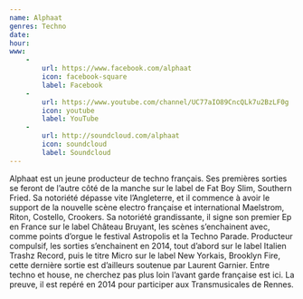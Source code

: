 ```yaml
---
name: Alphaat
genres: Techno
date:
hour:
www:
    -
        url: https://www.facebook.com/alphaat
        icon: facebook-square
        label: Facebook
    -
        url: https://www.youtube.com/channel/UC77aIO89CncQLk7u2BzLF0g
        icon: youtube
        label: YouTube
    -
        url: http://soundcloud.com/alphaat
        icon: soundcloud
        label: Soundcloud
---
```


Alphaat est un jeune producteur de techno français. Ses premières sorties se feront de l’autre côté de la manche sur le label de Fat Boy Slim, Southern Fried. Sa notoriété dépasse vite l’Angleterre, et il commence à avoir le support de la nouvelle scène electro française et international Maelstrom, Riton, Costello, Crookers. Sa notoriété grandissante, il signe son premier Ep en France sur le label Château Bruyant, les scènes s’enchainent avec, comme points d’orgue le festival Astropolis et la Techno Parade. Producteur compulsif, les sorties s’enchainent en 2014, tout d’abord sur le label Italien Trashz Record, puis le titre Micro sur le label New Yorkais, Brooklyn Fire, cette dernière sortie est d’ailleurs soutenue par Laurent Garnier.  Entre techno et house, ne cherchez pas plus loin l’avant garde française est ici.  La preuve, il est repéré en 2014 pour participer aux Transmusicales de Rennes.
